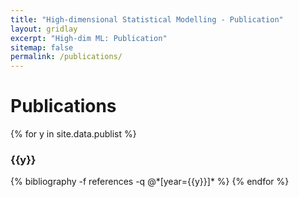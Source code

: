 ```yaml
---
title: "High-dimensional Statistical Modelling - Publication"
layout: gridlay
excerpt: "High-dim ML: Publication"
sitemap: false
permalink: /publications/
---
```


# Publications

{% for y in site.data.publist %}
  <h3  id="{{y}}" class="pubyear">{{y}}</h3>
  {% bibliography -f references -q @*[year={{y}}]* %}
{% endfor %}


